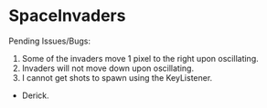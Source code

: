 SpaceInvaders
=============

Pending Issues/Bugs:

1. Some of the invaders move 1 pixel to the right upon oscillating.
2. Invaders will not move down upon oscillating.
3. I cannot get shots to spawn using the KeyListener.


 - Derick.
